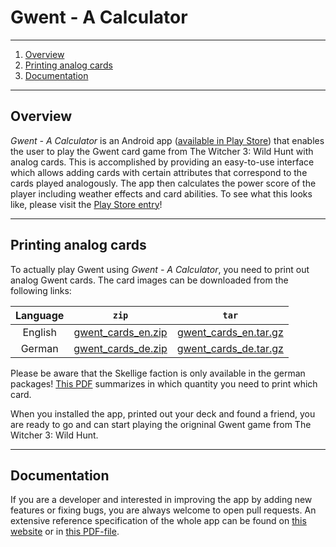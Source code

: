 # Gwent - A Calculator

---
<!-- TOC -->
1. [Overview](#overview)
2. [Printing analog cards](#printing-analog-cards)
3. [Documentation](#documentation)
<!-- TOC -->
---

## Overview

*Gwent - A Calculator* is an Android app ([available in Play Store](https://play.google.com/store/apps/details?id=com.peternaggschga.gwint)) 
that enables the user to play the Gwent card game from The Witcher 3: Wild Hunt with analog cards.
This is accomplished by providing an easy-to-use interface which allows adding cards with certain
attributes that correspond to the cards played analogously. 
The app then calculates the power score of the player including weather effects and card abilities.
To see what this looks like, please visit the [Play Store entry](https://play.google.com/store/apps/details?id=com.peternaggschga.gwint)!

---

## Printing analog cards

To actually play Gwent using *Gwent - A Calculator*, you need to print out analog Gwent cards. The card images can be downloaded from the following links:

| Language |                                         `zip`                                         |                                            `tar`                                            |
|:--------:|:-------------------------------------------------------------------------------------:|:-------------------------------------------------------------------------------------------:|
| English  | [gwent_cards_en.zip](https://peternaggschga.github.io/Gwent/cards/gwent_cards_en.zip) | [gwent_cards_en.tar.gz](https://peternaggschga.github.io/Gwent/cards/gwent_cards_en.tar.gz) |
|  German  | [gwent_cards_de.zip](https://peternaggschga.github.io/Gwent/cards/gwent_cards_de.zip) | [gwent_cards_de.tar.gz](https://peternaggschga.github.io/Gwent/cards/gwent_cards_de.tar.gz) |

Please be aware that the Skellige faction is only available in the german packages! [This PDF](https://peternaggschga.github.io/Gwent/cards/printing-layout.pdf) summarizes in which quantity you need to print which card.

When you installed the app, printed out your deck and found a friend, you are ready to go and can start playing the origninal Gwent game from The Witcher 3: Wild Hunt. 


---

## Documentation

If you are a developer and interested in improving the app by adding new features or fixing bugs, you are always welcome to open pull requests. An extensive reference specification of the whole app can be found on [this website](https://peternaggschga.github.io/Gwent/) or in [this PDF-file](https://peternaggschga.github.io/Gwent/documentation.pdf).
